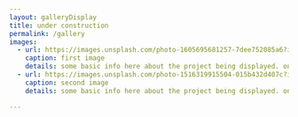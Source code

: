 ```yaml
---
layout: galleryDisplay
title: under construction
permalink: /gallery
images:
  - url: https://images.unsplash.com/photo-1605695681257-7dee752085a6?ixlib=rb-1.2.1&ixid=MXwxMjA3fDB8MHxwaG90by1wYWdlfHx8fGVufDB8fHw%3D&auto=format&fit=crop&w=1050&q=80
    caption: first image
    details: some basic info here about the project being displayed. one or two sentences should suffice
  - url: https://images.unsplash.com/photo-1516319915504-015b432d407c?ixlib=rb-1.2.1&ixid=MXwxMjA3fDB8MHxwaG90by1wYWdlfHx8fGVufDB8fHw%3D&auto=format&fit=crop&w=1026&q=80
    caption: second image
    details: some basic info here about the project being displayed. one or two sentences should suffice

---
```


